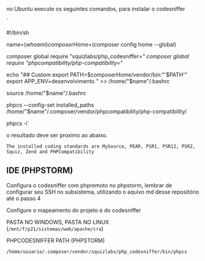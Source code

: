no Ubuntu execute os seguintes comandos, para instalar o codesniffer

`

#!/bin/sh

name=$(whoami)
composerHome=$(composer config home --global)

composer global require "squizlabs/php_codesniffer=*"
composer global require "phpcompatibility/php-compatibility=*"


echo "## Custom
export PATH=$composerHome/vendor/bin:"'$PATH'"
export APP_ENV=desenvolvimento " >> /home/"$name"/.bashrc

source /home/"$name"/.bashrc

phpcs --config-set installed_paths /home/"$name"/.composer/vendor/phpcompatibility/php-compatibility/

phpcs -i` 

o resultado deve ser proximo ao abaixo.

`The installed coding standards are MySource, PEAR, PSR1, PSR12, PSR2, Squiz, Zend and PHPCompatibility`

## IDE (PHPSTORM)

Configura o codesniffer com phpremoto no phpstorm, lembrar de configurar seu SSH no subsistema, utilizando o aquivo md desse repositório até o passo 4

Configure o mapeamento do projeto e do codesniffer

PASTA NO WINDOWS, PASTA NO LINUX (`/mnt/f/p21/sistemas/web/apache/cra`)

PHPCODESNIFFER PATH (PHPSTORM)

`/home/usuario/.composer/vendor/squizlabs/php_codesniffer/bin/phpcs`
